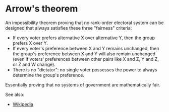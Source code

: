 # Arrow's theorem
An impossibility theorem proving that no rank-order electoral system can be designed that always satisfies these three "fairness" criteria:

- If every voter prefers alternative X over alternative Y, then the group prefers X over Y.
- If every voter's preference between X and Y remains unchanged, then the group's preference between X and Y will also remain unchanged (even if voters' preferences between other pairs like X and Z, Y and Z, or Z and W change).
- There is no "dictator": no single voter possesses the power to always determine the group's preference.

Essentially proving that no systems of government are mathematically fair.

See also:
- [Wikipedia](https://en.wikipedia.org/wiki/Arrow%27s_impossibility_theorem)
